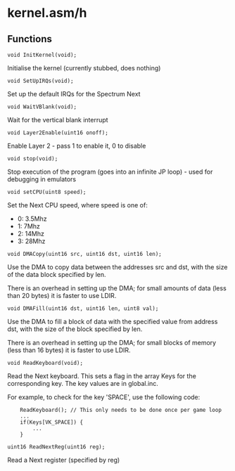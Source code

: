 # kernel.asm/h

## Functions

`void InitKernel(void);`

Initialise the kernel (currently stubbed, does nothing)

`void SetUpIRQs(void);`

Set up the default IRQs for the Spectrum Next

`void WaitVBlank(void);`

Wait for the vertical blank interrupt

`void Layer2Enable(uint16 onoff);`

Enable Layer 2 - pass 1 to enable it, 0 to disable

`void stop(void);`

Stop execution of the program (goes into an infinite JP loop) - used for debugging in emulators

`void setCPU(uint8 speed);`

Set the Next CPU speed, where speed is one of:

- 0: 3.5Mhz
- 1: 7Mhz
- 2: 14Mhz
- 3: 28Mhz

`void DMACopy(uint16 src, uint16 dst, uint16 len);`

Use the DMA to copy data between the addresses src and dst, with the size of the data block specified by len.

There is an overhead in setting up the DMA; for small amounts of data (less than 20 bytes) it is faster to use LDIR.

`void DMAFill(uint16 dst, uint16 len, uint8 val);`

Use the DMA to fill a block of data with the specified value from address dst, with the size of the block specified by len.

There is an overhead in setting up the DMA; for small blocks of memory (less than 16 bytes) it is faster to use LDIR.

`void ReadKeyboard(void);`

Read the Next keyboard. This sets a flag in the array Keys for the corresponding key. The key values are in global.inc.

For example, to check for the key 'SPACE', use the following code:

```
	ReadKeyboard(); // This only needs to be done once per game loop
	...
	if(Keys[VK_SPACE]) {
		...
	}
```

`uint16 ReadNextReg(uint16 reg);`

Read a Next register (specified by reg)
